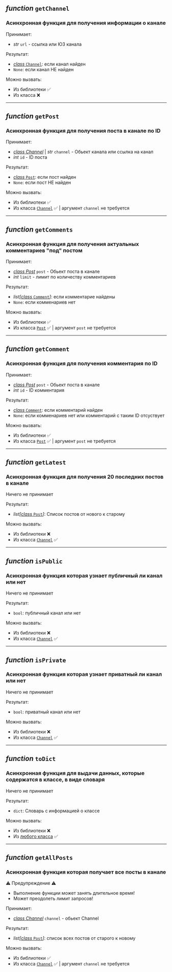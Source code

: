 ## *function* `getChannel`
### Асинхронная функция для получения информации о канале

Принимает: 
* *str* `url` - ссылка или ЮЗ канала 

Результат: 
* [*class* `Channel`](./Classes.md#class-channel): если канал найден
* `None`: если канал НЕ найден

Можно вызвать: 
* Из библиотеки ✅
* Из класса ❌ 
<hr>



## *function* `getPost`
### Асинхронная функция для получения поста в канале по ID

Принимает: 
* [*class Channel*](./Classes.md#class-channel) | *str* `channel` - Обьект канала или ссылка на канал 
* *int* `id` - ID поста

Результат: 
* [*class* `Post`](./Classes.md#class-post): если пост найден
* `None`: если пост НЕ найден

Можно вызвать: 
* Из библиотеки ✅
* Из класса [`Channel`](./Classes.md#class-channel) ✅ | аргумент `channel` не требуется 
<hr>


## *function* `getComments`
### Асинхронная функция для получения актуальных комментариев "под" постом

Принимает: 
* [*class Post*](./Classes.md#class-post) `post` - Обьект поста в канале
* *int* `limit` - лимит по количеству комментариев

Результат: 
* *list[*[*class* `Comment`](./Classes.md#class-comment)*]*: если комментарие найдены
* `None`: если комменариев нет

Можно вызвать: 
* Из библиотеки ✅
* Из класса [`Post`](./Classes.md#class-post) ✅ | аргумент `post` не требуется 
<hr>


## *function* `getComment`
### Асинхронная функция для получения комментария по ID

Принимает: 
* [*class Post*](./Classes.md#class-post) `post` - Обьект поста в канале
* *int* `id` - ID комментария

Результат: 
* [*class* `Comment`](./Classes.md#class-comment): если комментарий найден
* `None`: если комменариев нет или комментарий с таким ID отсуствует

Можно вызвать: 
* Из библиотеки ✅
* Из класса [`Post`](./Classes.md#class-post) ✅ | аргумент `post` не требуется 
<hr>


## *function* `getLatest`
### Асинхронная функция для получения 20 последних постов в канале

Ничего не принимает

Результат:
* *list[*[*class* `Post`](./Classes.md#class-post)*]*: Список постов от нового к старому

Можно вызвать: 
* Из библиотеки ❌
* Из класса [`Channel`](./Classes.md#class-channel) ✅ 

<hr>


## *function* `isPublic`
### Асинхронная функция которая узнает публичный ли канал или нет

Ничего не принимает

Результат:
* `bool`: публичный канал или нет

Можно вызвать: 
* Из библиотеки ❌
* Из класса [`Channel`](./Classes.md#class-channel) ✅ 

<hr>


## *function* `isPrivate`
### Асинхронная функция которая узнает приватный ли канал или нет

Ничего не принимает

Результат:
* `bool`: приватный канал или нет

Можно вызвать: 
* Из библиотеки ❌
* Из класса [`Channel`](./Classes.md#class-channel) ✅ 

<hr>


## *function* `toDict`
### Асинхронная функция для выдачи данных, которые содержатся в классе, в виде словаря

Ничего не принимает

Результат:
* `dict`: Словарь с информацией о классе 

Можно вызвать: 
* Из библиотеки ❌
* Из [любого класса](./Classes.md) ✅ 

<hr>


## *function* `getAllPosts`
### Асинхронная функция которая получает все посты в канале

⚠️ Предупреждение ⚠️
- Выполнение функции может занять длительное время!
- Может преодолеть лимит запросов!


Принимает: 
* [*class Channel*](./Classes.md#class-channel) `channel` - обьект Channel

Результат: 
* *list[*[*class* `Post`](./Classes.md#class-post)*]*: список всех постов от старого к новому

Можно вызвать: 
* Из библиотеки ✅
* Из класса [`Channel`](./Classes.md#class-channel) ✅ | аргумент `channel` не требуется
